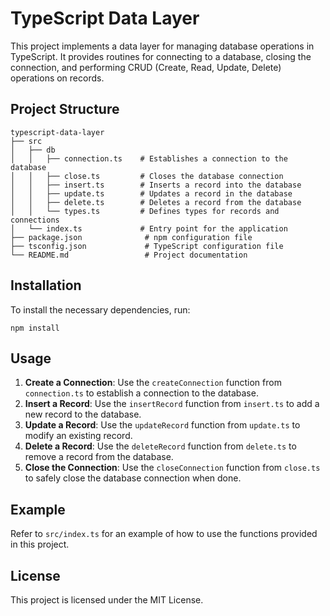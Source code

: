 # TypeScript Data Layer

This project implements a data layer for managing database operations in TypeScript. It provides routines for connecting to a database, closing the connection, and performing CRUD (Create, Read, Update, Delete) operations on records.

## Project Structure

```
typescript-data-layer
├── src
│   ├── db
│   │   ├── connection.ts    # Establishes a connection to the database
│   │   ├── close.ts         # Closes the database connection
│   │   ├── insert.ts        # Inserts a record into the database
│   │   ├── update.ts        # Updates a record in the database
│   │   ├── delete.ts        # Deletes a record from the database
│   │   └── types.ts         # Defines types for records and connections
│   └── index.ts             # Entry point for the application
├── package.json              # npm configuration file
├── tsconfig.json             # TypeScript configuration file
└── README.md                 # Project documentation
```

## Installation

To install the necessary dependencies, run:

```
npm install
```

## Usage

1. **Create a Connection**: Use the `createConnection` function from `connection.ts` to establish a connection to the database.
2. **Insert a Record**: Use the `insertRecord` function from `insert.ts` to add a new record to the database.
3. **Update a Record**: Use the `updateRecord` function from `update.ts` to modify an existing record.
4. **Delete a Record**: Use the `deleteRecord` function from `delete.ts` to remove a record from the database.
5. **Close the Connection**: Use the `closeConnection` function from `close.ts` to safely close the database connection when done.

## Example

Refer to `src/index.ts` for an example of how to use the functions provided in this project.

## License

This project is licensed under the MIT License.
